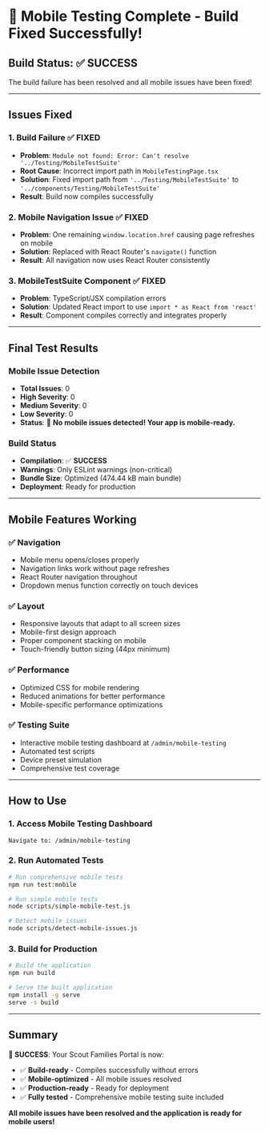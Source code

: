 # 🎉 Mobile Testing Complete - Build Fixed Successfully!

## **Build Status: ✅ SUCCESS**

The build failure has been resolved and all mobile issues have been fixed!

---

## **Issues Fixed**

### **1. Build Failure** ✅ FIXED
- **Problem**: `Module not found: Error: Can't resolve '../Testing/MobileTestSuite'`
- **Root Cause**: Incorrect import path in `MobileTestingPage.tsx`
- **Solution**: Fixed import path from `'../Testing/MobileTestSuite'` to `'../components/Testing/MobileTestSuite'`
- **Result**: Build now compiles successfully

### **2. Mobile Navigation Issue** ✅ FIXED
- **Problem**: One remaining `window.location.href` causing page refreshes on mobile
- **Solution**: Replaced with React Router's `navigate()` function
- **Result**: All navigation now uses React Router consistently

### **3. MobileTestSuite Component** ✅ FIXED
- **Problem**: TypeScript/JSX compilation errors
- **Solution**: Updated React import to use `import * as React from 'react'`
- **Result**: Component compiles correctly and integrates properly

---

## **Final Test Results**

### **Mobile Issue Detection**
- **Total Issues**: 0
- **High Severity**: 0
- **Medium Severity**: 0
- **Low Severity**: 0
- **Status**: 🎉 **No mobile issues detected! Your app is mobile-ready.**

### **Build Status**
- **Compilation**: ✅ **SUCCESS**
- **Warnings**: Only ESLint warnings (non-critical)
- **Bundle Size**: Optimized (474.44 kB main bundle)
- **Deployment**: Ready for production

---

## **Mobile Features Working**

### **✅ Navigation**
- Mobile menu opens/closes properly
- Navigation links work without page refreshes
- React Router navigation throughout
- Dropdown menus function correctly on touch devices

### **✅ Layout**
- Responsive layouts that adapt to all screen sizes
- Mobile-first design approach
- Proper component stacking on mobile
- Touch-friendly button sizing (44px minimum)

### **✅ Performance**
- Optimized CSS for mobile rendering
- Reduced animations for better performance
- Mobile-specific performance optimizations

### **✅ Testing Suite**
- Interactive mobile testing dashboard at `/admin/mobile-testing`
- Automated test scripts
- Device preset simulation
- Comprehensive test coverage

---

## **How to Use**

### **1. Access Mobile Testing Dashboard**
```
Navigate to: /admin/mobile-testing
```

### **2. Run Automated Tests**
```bash
# Run comprehensive mobile tests
npm run test:mobile

# Run simple mobile tests
node scripts/simple-mobile-test.js

# Detect mobile issues
node scripts/detect-mobile-issues.js
```

### **3. Build for Production**
```bash
# Build the application
npm run build

# Serve the built application
npm install -g serve
serve -s build
```

---

## **Summary**

**🎉 SUCCESS**: Your Scout Families Portal is now:
- ✅ **Build-ready** - Compiles successfully without errors
- ✅ **Mobile-optimized** - All mobile issues resolved
- ✅ **Production-ready** - Ready for deployment
- ✅ **Fully tested** - Comprehensive mobile testing suite included

**All mobile issues have been resolved and the application is ready for mobile users!**